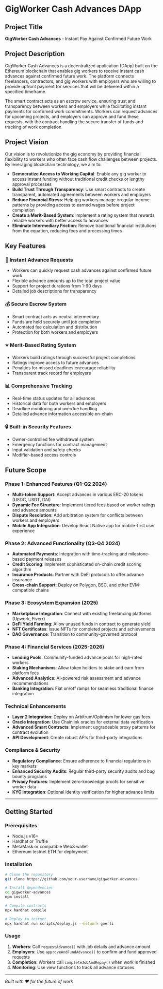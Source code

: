 # GigWorker Cash Advances DApp

## Project Title
**GigWorker Cash Advances** - Instant Pay Against Confirmed Future Work

## Project Description
GigWorker Cash Advances is a decentralized application (DApp) built on the Ethereum blockchain that enables gig workers to receive instant cash advances against confirmed future work. The platform connects freelancers, contractors, and gig workers with employers who are willing to provide upfront payment for services that will be delivered within a specified timeframe.

The smart contract acts as an escrow service, ensuring trust and transparency between workers and employers while facilitating instant payments for confirmed work commitments. Workers can request advances for upcoming projects, and employers can approve and fund these requests, with the contract handling the secure transfer of funds and tracking of work completion.

## Project Vision
Our vision is to revolutionize the gig economy by providing financial flexibility to workers who often face cash flow challenges between projects. By leveraging blockchain technology, we aim to:

- **Democratize Access to Working Capital**: Enable any gig worker to access instant funding without traditional credit checks or lengthy approval processes
- **Build Trust Through Transparency**: Use smart contracts to create transparent, automated agreements between workers and employers
- **Reduce Financial Stress**: Help gig workers manage irregular income patterns by providing access to earned wages before project completion
- **Create a Merit-Based System**: Implement a rating system that rewards reliable workers with better access to advances
- **Eliminate Intermediary Friction**: Remove traditional financial institutions from the equation, reducing fees and processing times

## Key Features

### 🚀 **Instant Advance Requests**
- Workers can quickly request cash advances against confirmed future work
- Flexible advance amounts up to the total project value
- Support for project durations from 1-90 days
- Detailed job descriptions for transparency

### 💰 **Secure Escrow System**
- Smart contract acts as neutral intermediary
- Funds are held securely until job completion
- Automated fee calculation and distribution
- Protection for both workers and employers

### ⭐ **Merit-Based Rating System**
- Workers build ratings through successful project completions
- Ratings improve access to future advances
- Penalties for missed deadlines encourage reliability
- Transparent track record for employers

### 📊 **Comprehensive Tracking**
- Real-time status updates for all advances
- Historical data for both workers and employers
- Deadline monitoring and overdue handling
- Detailed advance information accessible on-chain

### 🔒 **Built-in Security Features**
- Owner-controlled fee withdrawal system
- Emergency functions for contract management
- Input validation and safety checks
- Modifier-based access controls

## Future Scope

### Phase 1: Enhanced Features (Q1-Q2 2024)
- **Multi-token Support**: Accept advances in various ERC-20 tokens (USDC, USDT, DAI)
- **Dynamic Fee Structure**: Implement tiered fees based on worker ratings and advance amounts
- **Dispute Resolution**: Add arbitration system for conflicts between workers and employers
- **Mobile App Integration**: Develop React Native app for mobile-first user experience

### Phase 2: Advanced Functionality (Q3-Q4 2024)
- **Automated Payments**: Integration with time-tracking and milestone-based payment releases
- **Credit Scoring**: Implement sophisticated on-chain credit scoring algorithm
- **Insurance Products**: Partner with DeFi protocols to offer advance insurance
- **Cross-chain Support**: Deploy on Polygon, BSC, and other EVM-compatible chains

### Phase 3: Ecosystem Expansion (2025)
- **Marketplace Integration**: Connect with existing freelancing platforms (Upwork, Fiverr)
- **DeFi Yield Farming**: Allow unused funds in contract to generate yield
- **NFT Certificates**: Issue NFTs for completed projects and achievements
- **DAO Governance**: Transition to community-governed protocol

### Phase 4: Financial Services (2025-2026)
- **Lending Pools**: Community-funded advance pools for high-rated workers
- **Staking Mechanisms**: Allow token holders to stake and earn from platform fees
- **Advanced Analytics**: AI-powered risk assessment and advance recommendations
- **Banking Integration**: Fiat on/off ramps for seamless traditional finance integration

### Technical Enhancements
- **Layer 2 Integration**: Deploy on Arbitrum/Optimism for lower gas fees
- **Oracle Integration**: Use Chainlink oracles for external data verification
- **Advanced Smart Contracts**: Implement upgradeable proxy patterns for contract evolution
- **API Development**: Create robust APIs for third-party integrations

### Compliance & Security
- **Regulatory Compliance**: Ensure adherence to financial regulations in key markets
- **Enhanced Security Audits**: Regular third-party security audits and bug bounty programs
- **Privacy Features**: Implement zero-knowledge proofs for sensitive worker data
- **KYC Integration**: Optional identity verification for higher advance limits

---

## Getting Started

### Prerequisites
- Node.js v16+
- Hardhat or Truffle
- MetaMask or compatible Web3 wallet
- Ethereum testnet ETH for deployment

### Installation
```bash
# Clone the repository
git clone https://github.com/your-username/gigworker-advances

# Install dependencies
cd gigworker-advances
npm install

# Compile contracts
npx hardhat compile

# Deploy to testnet
npx hardhat run scripts/deploy.js --network goerli
```

### Usage
1. **Workers**: Call `requestAdvance()` with job details and advance amount
2. **Employers**: Use `approveAndFundAdvance()` to confirm and fund approved requests  
3. **Completion**: Workers call `completeJobAndRepay()` when work is finished
4. **Monitoring**: Use view functions to track all advance statuses

---

*Built with ❤️ for the future of work*
